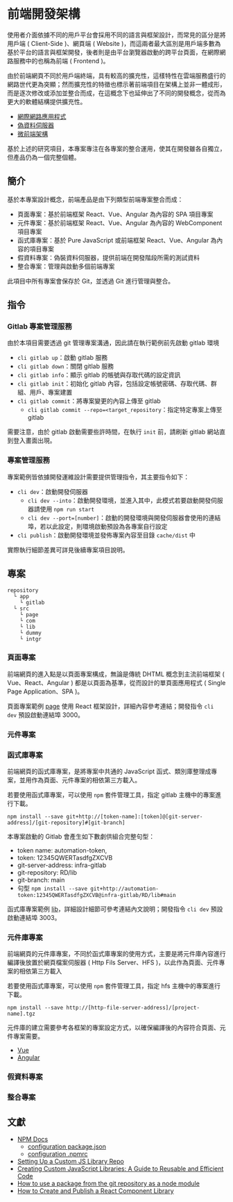 # 前端開發架構

使用者介面依據不同的用戶平台會採用不同的語言與框架設計，而常見的區分是將用戶端 ( Client-Side )、網頁端 ( Website )，而這兩者最大區別是用戶端多數為基於平台的語言與框架開發，後者則是由平台瀏覽器啟動的跨平台頁面，在網際網路服務中的也稱為前端 ( Frontend )。

由於前端網頁不同於用戶端終端，具有較高的擴充性，這樣特性在雲端服務盛行的網路世代更為突顯；然而擴充性的特徵也標示著前端項目在架構上並非一體成形，而是逐次修改或添加並整合而成，在這概念下也延伸出了不同的開發概念，從而為更大的軟體結構提供擴充性。

+ [網際網路應用程式](https://github.com/eastmoon/react-application-project)
+ [偽資料伺服器](https://github.com/eastmoon/dummy-data-server)
+ [微前端架構](https://github.com/eastmoon/research-microfontend)

基於上述的研究項目，本專案專注在各專案的整合運用，使其在開發雖各自獨立，但產品仍為一個完整個體。

## 簡介

基於本專案設計概念，前端產品是由下列類型前端專案整合而成：

+ 頁面專案：基於前端框架 React、Vue、Angular 為內容的 SPA 項目專案
+ 元件專案：基於前端框架 React、Vue、Angular 為內容的 WebComponent 項目專案
+ 函式庫專案：基於 Pure JavaScript 或前端框架 React、Vue、Angular 為內容的項目專案
+ 假資料專案：偽裝資料伺服器，提供前端在開發階段所需的測試資料
+ 整合專案：管理與啟動多個前端專案

此項目中所有專案會保存於 Git，並透過 Git 進行管理與整合。

## 指令

### Gitlab 專案管理服務

由於本項目需要透過 git 管理專案溝通，因此請在執行範例前先啟動 gitlab 環境

+ ```cli gitlab up```：啟動 gitlab 服務
+ ```cli gitlab down```：關閉 gitlab 服務
+ ```cli gitlab info```：顯示 gitlab 的帳號與存取代碼的設定資訊
+ ```cli gitlab init```：初始化 gitlab 內容，包括設定帳號密碼、存取代碼、群組、用戶、專案建置
+ ```cli gitlab commit```：將專案變更的內容上傳至 gitlab
    - ```cli gitlab commit --repo=<target_repository```：指定特定專案上傳至 gitlab

需要注意，由於 gitlab 啟動需要些許時間，在執行 ```init``` 前，請刷新 gitlab 網站直到登入畫面出現。

### 專案管理服務

專案範例皆依據開發運維設計需要提供管理指令，其主要指令如下：

+ ```cli dev```：啟動開發伺服器
    - ```cli dev --into```：啟動開發環境，並進入其中，此模式若要啟動開發伺服器請使用 ```npm run start```
    - ```cli dev --port=[number]```：啟動的開發環境與開發伺服器會使用的連結埠，若以此設定，則環境啟動預設為各專案自行設定
+ ```cli publish```：啟動開發環境並發佈專案內容至目錄 ```cache/dist``` 中

實際執行細節差異可詳見後續專案項目說明。

## 專案

```
repository
  └ app
    └ gitlab
  └ src
    └ page
    └ com
    └ lib
    └ dummy
    └ intgr
```

### 頁面專案

前端網頁的進入點是以頁面專案構成，無論是傳統 DHTML 概念到主流前端框架 ( Vue、React、Angular ) 都是以頁面為基準，從而設計的單頁面應用程式 ( Single Page Application、SPA )。

頁面專案範例 [page](./src/page) 使用 React 框架設計，詳細內容參考連結；開發指令 ```cli dev``` 預設啟動連結埠 3000。

### 元件專案

### 函式庫專案

前端網頁的函式庫專案，是將專案中共通的 JavaScript 函式、類別庫整理成專案，並用作為頁面、元件專案的相依第三方載入。

若要使用函式庫專案，可以使用 ```npm``` 套件管理工具，指定 gitlab 主機中的專案進行下載。

```
npm install --save git+http://[token-name]:[token]@[git-server-address]/[git-repository]#[git-branch]
```

本專案啟動的 Gitlab 會產生如下數劇供組合完整句型：
+ token name: automation-token,
+ token: 12345QWERTasdfgZXCVB
+ git-server-address: infra-gitlab
+ git-repository: RD/lib
+ git-branch: main
+ 句型 ```npm install --save git+http://automation-token:12345QWERTasdfgZXCVB@infra-gitlab/RD/lib#main```

函式庫專案範例 [lib](./src/lib)，詳細設計細節可參考連結內文說明；開發指令 ```cli dev``` 預設啟動連結埠 3003。

### 元件庫專案

前端網頁的元件庫專案，不同於函式庫專案的使用方式，主要是將元件庫內容進行編譯後放置於網頁檔案伺服器 ( Http Fils Server、HFS )，以此作為頁面、元件專案的相依第三方載入

若要使用函式庫專案，可以使用 ```npm``` 套件管理工具，指定 hfs 主機中的專案進行下載。

```
npm install --save http://[http-file-server-address]/[project-name].tgz
```

元件庫的建立需要參考各框架的專案設定方式，以確保編譯後的內容符合頁面、元件專案需要。

+ [Vue](https://cli.vuejs.org/guide/build-targets.html#library)
+ [Angular](https://angular.io/guide/creating-libraries)


### 假資料專案

### 整合專案

## 文獻

+ [NPM Docs](https://docs.npmjs.com/about-npm)
    - [configuration package.json](https://docs.npmjs.com/cli/v10/configuring-npm/package-json)
    - [configuration .npmrc](https://docs.npmjs.com/cli/v10/configuring-npm/npmrc)
+ [Setting Up a Custom JS Library Repo](https://community.appsmith.com/tutorial/setting-custom-js-library-repo)
+ [Creating Custom JavaScript Libraries: A Guide to Reusable and Efficient Code](https://blog.bitsrc.io/creating-custom-javascript-libraries-a-guide-to-reusable-and-efficient-code-2bcaff45339d)
+ [How to use a package from the git repository as a node module](https://medium.com/pravin-lolage/how-to-use-your-own-package-from-git-repository-as-a-node-module-8b543c13957e)
+ [How to Create and Publish a React Component Library](https://dev.to/alexeagleson/how-to-create-and-publish-a-react-component-library-2oe)
